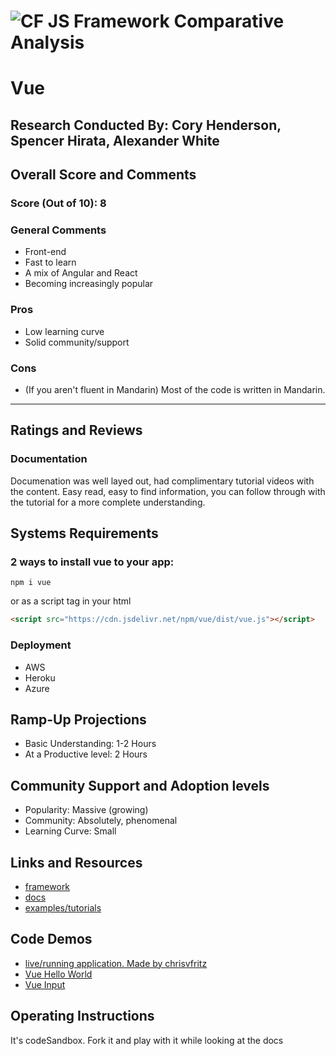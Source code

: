 ![CF](http://i.imgur.com/7v5ASc8.png) JS Framework Comparative Analysis
=======================================================================

# Vue

## Research Conducted By: Cory Henderson, Spencer Hirata, Alexander White

## Overall Score and Comments
### Score (Out of 10): 8
### General Comments
* Front-end
* Fast to learn
* A mix of Angular and React
* Becoming increasingly popular

### Pros
* Low learning curve
* Solid community/support

### Cons
* (If you aren't fluent in Mandarin) Most of the code is written in Mandarin.

---
## Ratings and Reviews
### Documentation
Documenation was well layed out, had complimentary tutorial videos with the content. Easy read, easy to find information, you can follow through with the tutorial for a more complete understanding. 

## Systems Requirements
### 2 ways to install vue to your app: 
```
npm i vue
```

or as a script tag in your html
```html
<script src="https://cdn.jsdelivr.net/npm/vue/dist/vue.js"></script>
```

### Deployment
* AWS
* Heroku
* Azure


## Ramp-Up Projections
* Basic Understanding: 1-2 Hours
* At a Productive level: 2 Hours

## Community Support and Adoption levels
* Popularity: Massive (growing)
* Community: Absolutely, phenomenal
* Learning Curve: Small

## Links and Resources
* [framework](https://vuejs.org/)
* [docs](https://vuejs.org/v2/guide/)
* [examples/tutorials](https://www.vuemastery.com/courses/intro-to-vue-js/vue-instance/)

## Code Demos
* [live/running application. Made by chrisvfritz](https://codesandbox.io/s/o29j95wx9)
* [Vue Hello World](https://codesandbox.io/s/vue-world-urwn1)
* [Vue Input](https://codesandbox.io/s/vue-input-4p45x)

## Operating Instructions
It's codeSandbox. Fork it and play with it while looking at the docs
